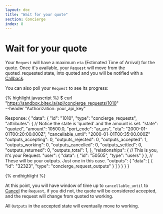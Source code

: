 ```yaml
---
layout: doc
title: "Wait for your quote"
section: Concierge
index: 8
---
```


# Wait for your quote 

Your `Request` will have a maximum `eta` (Estimated Time of Arrival) for the quote.
Once it's available, your `Request` will move from the
<span class="badge badge-primary">quoted_requested</span> state, into
<span class="badge badge-primary">quoted</span> and
you will be notified with a [Callback](https://developers.bitex.la/?version=latest#fbe8a54d-6785-4e9f-bc4d-f6cfe9e10f6a).

You can also poll your `Request` to see its progress:

{% highlight javascript %}
$ curl "https://sandbox.bitex.la/api/concierge_requests/1010" \
  --header "Authorization: your_api_key"

Response:
{ 
  "data": {
    "id": "1010",
    "type": "concierge_requests",
    "attributes": {
      // Notice the state is 'quoted' and the amount is set.
      "state": "quoted",
      "amount": 10500.0,
      "port_code": "ar_ars",
      "eta": "2000-01-01T00:20:00.000Z",
      "cancellable_until": "2000-01-01T00:35:00.000Z"
      "outputs_accepting": 0,
      "outputs_rejected": 0,
      "outputs_accepted": 1,
      "outputs_working": 0,
      "outputs_cancelled": 0,
      "outputs_settled": 0,
      "outputs_returned": 0,
      "outputs_total": 1,
    },
    "relationships": {
      // This is you, it's your Request.
      "user": { "data": { "id": "50505", "type": "users" } },
      // These will be your outputs. Just one in this case.
      "outputs": {
        "data": [ { "id": "32323", "type": "concierge_request_outputs" } ]
      }
    }
  }
}

{% endhighlight %}

At this point, you will have window of time up to `cancellable_until`
to [Cancel](/docs/concierge/cancelling) the `Request`, if you did not,
the quote will be considered accepted, and the request will change from
<span class="badge badge-primary">quoted</span> to
<span class="badge badge-primary">working</span>.

All `Outputs` in the
<span class="badge badge-primary">accepted</span>
state will eventually move to
<span class="badge badge-primary">working</span>.
